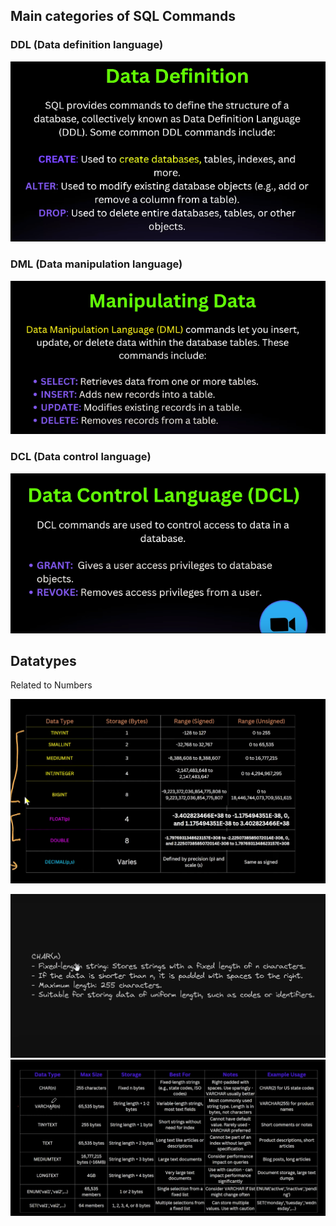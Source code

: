 ## Main categories of SQL Commands
### DDL (Data definition language)
![](../statics/Pasted%20image%2020250522210737.png)
### DML (Data manipulation language)

![](../statics/Pasted%20image%2020250522210900.png)
### DCL (Data control language)
![](../statics/Pasted%20image%2020250522210913.png)

## Datatypes
Related to Numbers

![](../statics/Pasted%20image%2020250522211156.png)

![](../statics/Pasted%20image%2020250522211423.png)
![](../statics/Pasted%20image%2020250522211450.png)


